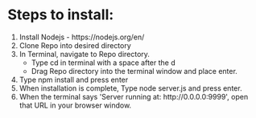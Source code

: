 <h1>Steps to install:</h1>
<ol>
	<li>Install Nodejs - https://nodejs.org/en/</li>
	<li>Clone Repo into desired directory</li>
	<li>In Terminal, navigate to Repo directory. 
		<ul>
			<li>Type cd in terminal with a space after the d</li>
			<li>Drag Repo directory into the terminal window and place enter.</li>
		</ul>
	</li>
	<li>Type npm install and press enter</li>
	<li>When installation is complete, Type node server.js and press enter.</li>
	<li>When the terminal says 'Server running at: http://0.0.0.0:9999', open that URL in your browser window.</li>
</ol>
	
	

